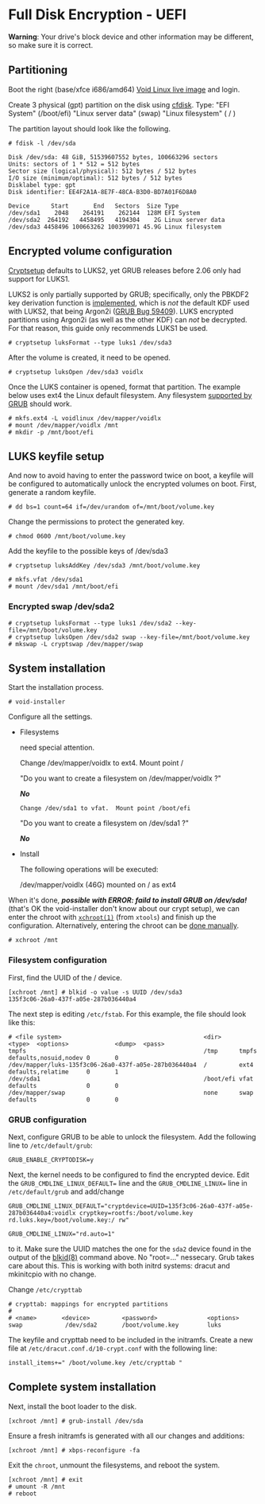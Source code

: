 # Full Disk Encryption - UEFI

**Warning**: Your drive's block device and other information may be different,
so make sure it is correct.

## Partitioning

Boot the right (base/xfce i686/amd64) [Void Linux live image](https://voidlinux.org/download/) and login.

Create 3 physical (gpt) partition on the disk using
[cfdisk](https://man.voidlinux.org/cfdisk). 
Type: "EFI System" (/boot/efi) "Linux server data" (swap) "Linux filesystem" ( / )

The partition layout should look like the following.

```
# fdisk -l /dev/sda

Disk /dev/sda: 48 GiB, 51539607552 bytes, 100663296 sectors
Units: sectors of 1 * 512 = 512 bytes
Sector size (logical/physical): 512 bytes / 512 bytes
I/O size (minimum/optimal): 512 bytes / 512 bytes
Disklabel type: gpt
Disk identifier: EE4F2A1A-8E7F-48CA-B3D0-BD7A01F6D8A0

Device      Start       End   Sectors  Size Type
/dev/sda1    2048    264191    262144  128M EFI System
/dev/sda2  264192   4458495   4194304    2G Linux server data
/dev/sda3 4458496 100663262 100399071 45.9G Linux filesystem
```
## Encrypted volume configuration

[Cryptsetup](https://man.voidlinux.org/cryptsetup.8) defaults to LUKS2, yet GRUB
releases before 2.06 only had support for LUKS1.

LUKS2 is only partially supported by GRUB; specifically, only the PBKDF2 key
derivation function is
[implemented](https://git.savannah.gnu.org/cgit/grub.git/commit/?id=365e0cc3e7e44151c14dd29514c2f870b49f9755),
which is *not* the default KDF used with LUKS2, that being Argon2i ([GRUB Bug
59409](https://savannah.gnu.org/bugs/?59409)). LUKS encrypted partitions using
Argon2i (as well as the other KDF) can *not* be decrypted. For that reason, this
guide only recommends LUKS1 be used.

```
# cryptsetup luksFormat --type luks1 /dev/sda3
```
After the volume is created, it need to be opened.

```
# cryptsetup luksOpen /dev/sda3 voidlx
```

Once the LUKS container is opened, format that partition.
The example below uses ext4 the Linux default filesystem. Any filesystem [supported by
GRUB](https://www.gnu.org/software/grub/manual/grub/grub.html#Features) should work.

```
# mkfs.ext4 -L voidlinux /dev/mapper/voidlx
# mount /dev/mapper/voidlx /mnt
# mkdir -p /mnt/boot/efi
```
## LUKS keyfile setup

And now to avoid having to enter the password twice on boot, a keyfile will be
configured to automatically unlock the encrypted volumes on boot. First, generate
a random keyfile.

```
# dd bs=1 count=64 if=/dev/urandom of=/mnt/boot/volume.key
```
Change the permissions to protect the generated key.
```
# chmod 0600 /mnt/boot/volume.key
```
Add the keyfile to the possible keys of /dev/sda3
```
# cryptsetup luksAddKey /dev/sda3 /mnt/boot/volume.key
```
```
# mkfs.vfat /dev/sda1
# mount /dev/sda1 /mnt/boot/efi
```

### Encrypted swap /dev/sda2
```
# cryptsetup luksFormat --type luks1 /dev/sda2 --key-file=/mnt/boot/volume.key
# cryptsetup luksOpen /dev/sda2 swap --key-file=/mnt/boot/volume.key
# mkswap -L cryptswap /dev/mapper/swap
```
## System installation

Start the installation process.
```
# void-installer
```
Configure all the settings.
* Filesystems
  
    need special attention.
  
    Change /dev/mapper/voidlx to ext4.  Mount point /
  
     "Do you want to create a filesystem on /dev/mapper/voidlx ?"
  
     ***No***

      Change /dev/sda1 to vfat.  Mount point /boot/efi
  
     "Do you want to create a filesystem on /dev/sda1 ?"
  
     ***No***

  
* Install
  
  The following operations will be executed:
  
   /dev/mapper/voidlx (46G) mounted on / as ext4
  
When it's done, ***possible with ERROR: faild to install GRUB on /dev/sda!*** (that's OK the void-installer don't know about our crypt setup),
we can enter the chroot with
[`xchroot(1)`](https://man.voidlinux.org/xchroot.1) (from `xtools`) and finish
up the configuration. Alternatively, entering the chroot can be [done
manually](../../config/containers-and-vms/chroot.md#manual-method).

```
# xchroot /mnt
```

### Filesystem configuration

First,
find the UUID of the / device.

```
[xchroot /mnt] # blkid -o value -s UUID /dev/sda3
135f3c06-26a0-437f-a05e-287b036440a4
```

The next step is editing `/etc/fstab`. For this example, the file should look like this:

```
# <file system>                                        <dir>     <type>  <options>             <dump>  <pass>
tmpfs                                                  /tmp      tmpfs   defaults,nosuid,nodev 0       0
/dev/mapper/luks-135f3c06-26a0-437f-a05e-287b036440a4  /         ext4    defaults,relatime     0       1
/dev/sda1                                              /boot/efi vfat    defaults              0       0
/dev/mapper/swap                                       none      swap    defaults              0       0
```

### GRUB configuration

Next, configure GRUB to be able to unlock the filesystem. Add the following line
to `/etc/default/grub`:

```
GRUB_ENABLE_CRYPTODISK=y
```

Next, the kernel needs to be configured to find the encrypted device.
Edit the `GRUB_CMDLINE_LINUX_DEFAULT=` line 
and the `GRUB_CMDLINE_LINUX=` line 
in `/etc/default/grub` and add/change
```
GRUB_CMDLINE_LINUX_DEFAULT="cryptdevice=UUID=135f3c06-26a0-437f-a05e-287b036440a4:voidlx cryptkey=rootfs:/boot/volume.key rd.luks.key=/boot/volume.key:/ rw"
```
```
GRUB_CMDLINE_LINUX="rd.auto=1"
```
to it. Make sure the UUID matches the one for the `sda2` device found in the output of the
[blkid(8)](https://man.voidlinux.org/blkid.8) command above.
No "root=..." nessecary. Grub takes care about this.
This is working with both initrd systems: dracut and mkinitcpio with no change.

Change `/etc/crypttab`
```
# crypttab: mappings for encrypted partitions
#
# <name>       <device>         <password>              <options>
swap            /dev/sda2       /boot/volume.key        luks
```
The keyfile and crypttab need to be included in the initramfs. Create
a new file at `/etc/dracut.conf.d/10-crypt.conf` with the following line:

```
install_items+=" /boot/volume.key /etc/crypttab "
```
## Complete system installation

Next, install the boot loader to the disk.

```
[xchroot /mnt] # grub-install /dev/sda
```

Ensure a fresh initramfs is generated with all our changes and additions:

```
[xchroot /mnt] # xbps-reconfigure -fa
```

Exit the `chroot`, unmount the filesystems, and reboot the system.

```
[xchroot /mnt] # exit
# umount -R /mnt
# reboot
```
